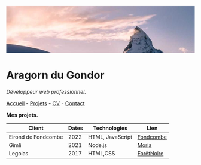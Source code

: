 ![Photo](Images/866-800x200.jpg)

# Aragorn du Gondor

*Développeur web professionnel.*

[Accueil](/S01E11-Atelier-Recap-Exo/README.md) - [Projets](test1.fr) - [CV](test2.fr) - [Contact](test3.fr)

**Mes projets.**

| **Client** | **Dates** | **Technologies** | **Lien** |
| --------- | --------- | --------- | --------- |
| Elrond de Fondcombe | 2022 | HTML, JavaScript | [Fondcombe](fondcombe.fr) |
| Gimli | 2021 | Node.js | [Moria](moria.fr) |
| Legolas | 2017 | HTML,CSS | [ForêtNoire](foretnoire.fr)
